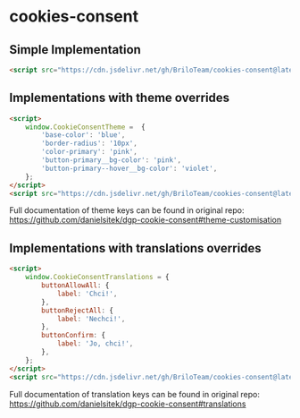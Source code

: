 # cookies-consent

## Simple Implementation

```html
<script src="https://cdn.jsdelivr.net/gh/BriloTeam/cookies-consent@latest/cookies-consent.js" type="text/javascript" defer></script>
```

## Implementations with theme overrides

```html
<script>
    window.CookieConsentTheme =  {
        'base-color': 'blue',
        'border-radius': '10px',
        'color-primary': 'pink',
        'button-primary__bg-color': 'pink',
        'button-primary--hover__bg-color': 'violet',
    };
</script>
<script src="https://cdn.jsdelivr.net/gh/BriloTeam/cookies-consent@latest/cookies-consent.js" type="text/javascript" defer></script>
```

Full documentation of theme keys can be found in original repo: <https://github.com/danielsitek/dgp-cookie-consent#theme-customisation>

## Implementations with translations overrides

```html
<script>
    window.CookieConsentTranslations = {
        buttonAllowAll: {
            label: 'Chci!',
        },
        buttonRejectAll: {
            label: 'Nechci!',
        },
        buttonConfirm: {
            label: 'Jo, chci!',
        },
    };
</script>
<script src="https://cdn.jsdelivr.net/gh/BriloTeam/cookies-consent@latest/cookies-consent.js" type="text/javascript" defer></script>
```

Full documentation of translation keys can be found in original repo: <https://github.com/danielsitek/dgp-cookie-consent#translations>
